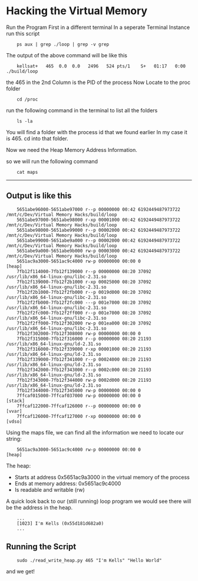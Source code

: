 # Hacking the Virtual Memory

Run the Program First in a different terminal
In a seperate Terminal Instance run this script

```terminal
    ps aux | grep ./loop | grep -v grep
```

The output of the above command will be like this

```terminal
    kellsat+   465  0.0  0.0   2496   524 pts/1    S+   01:17   0:00 ./build/loop
```
the 465 in the 2nd Column is the PID of the process
Now Locate to the proc folder

```teminal
    cd /proc
```

run the following command in the terminal to list all the folders

```terminal
    ls -la
```

You will find a folder with the process id that we found earlier
In my case it is 465. cd into that folder.

Now we need the Heap Memory Address Information.

so we will run the following command

```terminal
    cat maps
```

---

## Output is like this

```terminal
    5651abe96000-5651abe97000 r--p 00000000 00:42 6192449487973722           /mnt/c/Dev/Virtual Memory Hacks/build/loop
    5651abe97000-5651abe98000 r-xp 00001000 00:42 6192449487973722           /mnt/c/Dev/Virtual Memory Hacks/build/loop
    5651abe98000-5651abe99000 r--p 00002000 00:42 6192449487973722           /mnt/c/Dev/Virtual Memory Hacks/build/loop
    5651abe99000-5651abe9a000 r--p 00002000 00:42 6192449487973722           /mnt/c/Dev/Virtual Memory Hacks/build/loop
    5651abe9a000-5651abe9b000 rw-p 00003000 00:42 6192449487973722           /mnt/c/Dev/Virtual Memory Hacks/build/loop
    5651ac9a3000-5651ac9c4000 rw-p 00000000 00:00 0                          [heap]
    7fb12f114000-7fb12f139000 r--p 00000000 08:20 37092                      /usr/lib/x86_64-linux-gnu/libc-2.31.so
    7fb12f139000-7fb12f2b1000 r-xp 00025000 08:20 37092                      /usr/lib/x86_64-linux-gnu/libc-2.31.so
    7fb12f2b1000-7fb12f2fb000 r--p 0019d000 08:20 37092                      /usr/lib/x86_64-linux-gnu/libc-2.31.so
    7fb12f2fb000-7fb12f2fc000 ---p 001e7000 08:20 37092                      /usr/lib/x86_64-linux-gnu/libc-2.31.so
    7fb12f2fc000-7fb12f2ff000 r--p 001e7000 08:20 37092                      /usr/lib/x86_64-linux-gnu/libc-2.31.so
    7fb12f2ff000-7fb12f302000 rw-p 001ea000 08:20 37092                      /usr/lib/x86_64-linux-gnu/libc-2.31.so
    7fb12f302000-7fb12f308000 rw-p 00000000 00:00 0
    7fb12f315000-7fb12f316000 r--p 00000000 08:20 21193                      /usr/lib/x86_64-linux-gnu/ld-2.31.so
    7fb12f316000-7fb12f339000 r-xp 00001000 08:20 21193                      /usr/lib/x86_64-linux-gnu/ld-2.31.so
    7fb12f339000-7fb12f341000 r--p 00024000 08:20 21193                      /usr/lib/x86_64-linux-gnu/ld-2.31.so
    7fb12f342000-7fb12f343000 r--p 0002c000 08:20 21193                      /usr/lib/x86_64-linux-gnu/ld-2.31.so
    7fb12f343000-7fb12f344000 rw-p 0002d000 08:20 21193                      /usr/lib/x86_64-linux-gnu/ld-2.31.so
    7fb12f344000-7fb12f345000 rw-p 00000000 00:00 0
    7ffcaf015000-7ffcaf037000 rw-p 00000000 00:00 0                          [stack]
    7ffcaf122000-7ffcaf126000 r--p 00000000 00:00 0                          [vvar]
    7ffcaf126000-7ffcaf127000 r-xp 00000000 00:00 0                          [vdso]
```

Using the maps file, we can find all the information we need to locate our string:

```teminal
    5651ac9a3000-5651ac9c4000 rw-p 00000000 00:00 0                          [heap]
```

The heap:

- Starts at address 0x5651ac9a3000 in the virtual memory of the process
- Ends at memory address: 0x5651ac9c4000
- Is readable and writable (rw)

A quick look back to our (still running) loop program we would see there will be the address in the heap.

```terminal
    ...
    [1023] I'm Kells (0x55d181d682a0)
    ...
```

## Running the Script

```terminal
    sudo ./read_write_heap.py 465 "I'm Kells" "Hello World"
```

and we get!

<img href ="https://github.com/Eshanatnight/Hacking-The-Virtual-Memory-/blob/main/screenshots/Screenshot%202021-12-11%20031708.png" >
</img>
